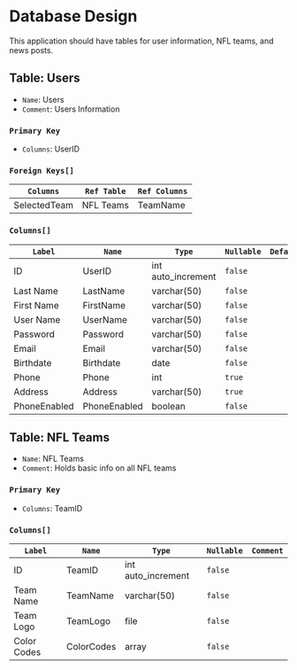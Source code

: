 # Database Design
This application should have tables for user information, NFL teams, and news posts.

## Table: Users

- `Name`: Users
- `Comment`: Users Information

### `Primary Key`

- `Columns`: UserID

### `Foreign Keys[]`

| `Columns`    | `Ref Table` | `Ref Columns` |
| ------------ | ----------- | ------------- |
| SelectedTeam | NFL Teams | TeamName |

### `Columns[]`

| `Label`       | `Name`       | `Type`             | `Nullable` | `Default` | `Comment` |
| ------------- | ------------ | ------------------ | ---------- | --------- | --------- |
| ID            | UserID       | int auto_increment | `false`    |           |           |
| Last Name     | LastName     | varchar(50)        | `false`    |           |           |
| First Name    | FirstName    | varchar(50)        | `false`    |           |           |
| User Name     | UserName     | varchar(50)        | `false`    |           |           |
| Password      | Password     | varchar(50)        | `false`    |           |           |
| Email         | Email        | varchar(50)        | `false`    |           |           |
| Birthdate     | Birthdate    | date               | `false`    |           |           |
| Phone         | Phone        | int                | `true`     |           |           |
| Address       | Address      | varchar(50)        | `true`     |           |           |
| PhoneEnabled  | PhoneEnabled | boolean            | `false`    |           |           |

## Table: NFL Teams
- `Name`: NFL Teams
- `Comment`: Holds basic info on all NFL teams

### `Primary Key`
- `Columns`: TeamID

### `Columns[]`

| `Label`     | `Name`     | `Type`             | `Nullable` | `Comment` |
| ----------- | ---------- | ------------------ | ---------- | --------- |
| ID          | TeamID     | int auto_increment | `false`    |           |
| Team Name   | TeamName   | varchar(50)        | `false`    |           |
| Team Logo   | TeamLogo   | file               | `false`    |           |
| Color Codes | ColorCodes | array              | `false`    |           |